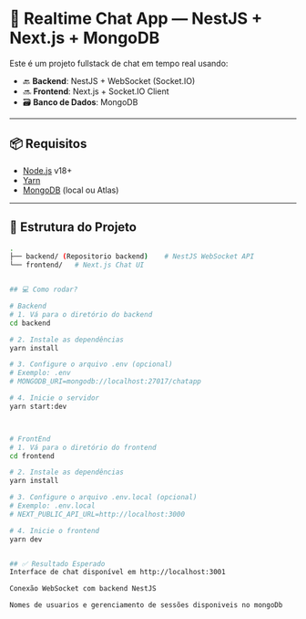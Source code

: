 # 💬 Realtime Chat App — NestJS + Next.js + MongoDB

Este é um projeto fullstack de chat em tempo real usando:

- 🔙 **Backend**: NestJS + WebSocket (Socket.IO)
- 🔜 **Frontend**: Next.js + Socket.IO Client
- 🗃️ **Banco de Dados**: MongoDB

---

## 📦 Requisitos

- [Node.js](https://nodejs.org/) v18+
- [Yarn](https://yarnpkg.com/)
- [MongoDB](https://www.mongodb.com/) (local ou Atlas)

---

## 📁 Estrutura do Projeto

```bash
.
├── backend/ (Repositorio backend)    # NestJS WebSocket API
└── frontend/   # Next.js Chat UI


## 💻 Como rodar?

# Backend
# 1. Vá para o diretório do backend
cd backend

# 2. Instale as dependências
yarn install

# 3. Configure o arquivo .env (opcional)
# Exemplo: .env
# MONGODB_URI=mongodb://localhost:27017/chatapp

# 4. Inicie o servidor
yarn start:dev



# FrontEnd
# 1. Vá para o diretório do frontend
cd frontend

# 2. Instale as dependências
yarn install

# 3. Configure o arquivo .env.local (opcional)
# Exemplo: .env.local
# NEXT_PUBLIC_API_URL=http://localhost:3000

# 4. Inicie o frontend
yarn dev


## ✅ Resultado Esperado
Interface de chat disponível em http://localhost:3001

Conexão WebSocket com backend NestJS

Nomes de usuarios e gerenciamento de sessões disponiveis no mongoDb
